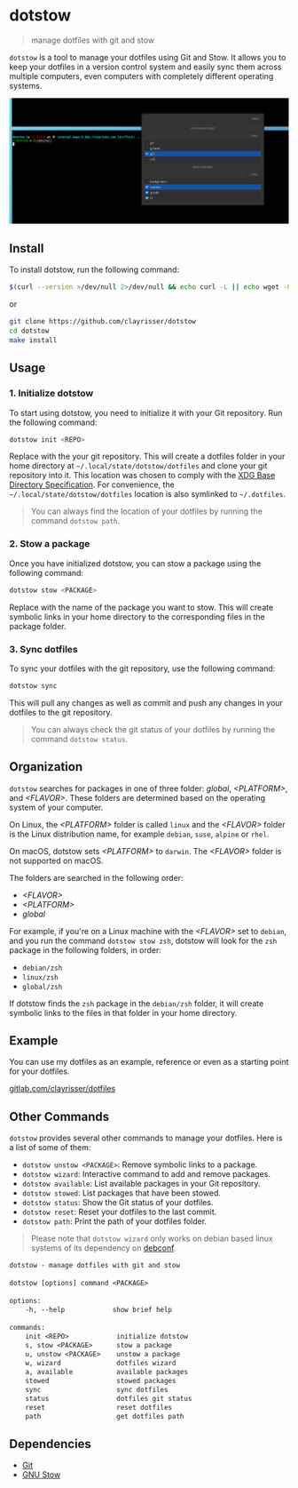# dotstow

> manage dotfiles with git and stow

`dotstow` is a tool to manage your dotfiles using Git and Stow.
It allows you to keep your dotfiles in a version control system
and easily sync them across multiple computers, even computers with
completely different operating systems.

![](assets/wizard.jpeg)

## Install

To install dotstow, run the following command:

```sh
$(curl --version >/dev/null 2>/dev/null && echo curl -L || echo wget -O-) https://gitlab.com/risserlabs/community/dotstow/-/raw/main/install.sh 2>/dev/null | sh
```

or

```sh
git clone https://github.com/clayrisser/dotstow
cd dotstow
make install
```

## Usage

### 1. Initialize dotstow

To start using dotstow, you need to initialize it with your Git repository. Run the following command:

```sh
dotstow init <REPO>
```

Replace <REPO> with the your git repository. This will create a dotfiles folder in your home
directory at `~/.local/state/dotstow/dotfiles` and clone your git repository into it.
This location was chosen to comply with the
[XDG Base Directory Specification](https://specifications.freedesktop.org/basedir-spec/basedir-spec-latest.html).
For convenience, the `~/.local/state/dotstow/dotfiles` location is also symlinked to `~/.dotfiles`.

> You can always find the location of your dotfiles by running the command `dotstow path`.

### 2. Stow a package

Once you have initialized dotstow, you can stow a package using the following command:

```sh
dotstow stow <PACKAGE>
```

Replace <PACKAGE> with the name of the package you want to stow. This will create symbolic links in
your home directory to the corresponding files in the package folder.

### 3. Sync dotfiles

To sync your dotfiles with the git repository, use the following command:

```sh
dotstow sync
```

This will pull any changes as well as commit and push any changes in your dotfiles
to the git repository.

> You can always check the git status of your dotfiles by running the command `dotstow status`.

## Organization

`dotstow` searches for packages in one of three folder: _global_, _\<PLATFORM>_, and _\<FLAVOR>_. These folders are
determined based on the operating system of your computer.

On Linux, the _\<PLATFORM>_ folder is called `linux` and the _\<FLAVOR>_ folder is the Linux distribution name,
for example `debian`, `suse`, `alpine` or `rhel`.

On macOS, dotstow sets _\<PLATFORM>_ to `darwin`. The _\<FLAVOR>_ folder is not supported on macOS.

The folders are searched in the following order:

- _\<FLAVOR>_
- _\<PLATFORM>_
- _global_

For example, if you're on a Linux machine with the _\<FLAVOR>_ set to `debian`, and you run the command `dotstow stow zsh`,
dotstow will look for the `zsh` package in the following folders, in order:

- `debian/zsh`
- `linux/zsh`
- `global/zsh`

If dotstow finds the `zsh` package in the `debian/zsh` folder, it will create symbolic links to the
files in that folder in your home directory.

## Example

You can use my dotfiles as an example, reference or even as a starting point for your dotfiles.

[gitlab.com/clayrisser/dotfiles](https://gitlab.com/clayrisser/dotfiles.git)

## Other Commands

`dotstow` provides several other commands to manage your dotfiles. Here is a list of some of them:

- `dotstow unstow <PACKAGE>`: Remove symbolic links to a package.
- `dotstow wizard`: Interactive command to add and remove packages.
- `dotstow available`: List available packages in your Git repository.
- `dotstow stowed`: List packages that have been stowed.
- `dotstow status`: Show the Git status of your dotfiles.
- `dotstow reset`: Reset your dotfiles to the last commit.
- `dotstow path`: Print the path of your dotfiles folder.

> Please note that `dotstow wizard` only works on debian based linux systems of its
> dependency on [debconf](https://salsa.debian.org/pkg-debconf/debconf).

```
dotstow - manage dotfiles with git and stow

dotstow [options] command <PACKAGE>

options:
    -h, --help            show brief help

commands:
    init <REPO>            initialize dotstow
    s, stow <PACKAGE>      stow a package
    u, unstow <PACKAGE>    unstow a package
    w, wizard              dotfiles wizard
    a, available           available packages
    stowed                 stowed packages
    sync                   sync dotfiles
    status                 dotfiles git status
    reset                  reset dotfiles
    path                   get dotfiles path
```

## Dependencies

- [Git](https://git-scm.com)
- [GNU Stow](https://www.gnu.org/software/stow)
